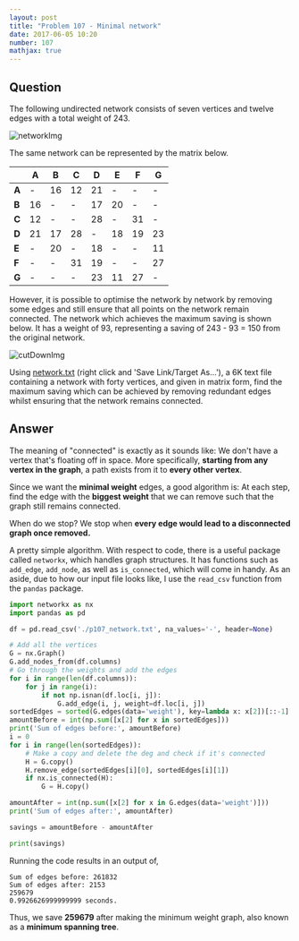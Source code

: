 ```yaml
---
layout: post
title: "Problem 107 - Minimal network"
date: 2017-06-05 10:20
number: 107
mathjax: true
---
```


## Question

The following undirected network consists of seven vertices and twelve edges with a total weight of 243.

![networkImg]({{site.url}}{{site.baseurl}}/assets/Images/p107_1.png)

The same network can be represented by the matrix below.

|       | A    | B    | C    | D    | E    | F    | G    |
| ----- | ---- | ---- | ---- | ---- | ---- | ---- | ---- |
| **A** | -    | 16   | 12   | 21   | -    | -    | -    |
| **B** | 16   | -    | -    | 17   | 20   | -    | -    |
| **C** | 12   | -    | -    | 28   | -    | 31   | -    |
| **D** | 21   | 17   | 28   | -    | 18   | 19   | 23   |
| **E** | -    | 20   | -    | 18   | -    | -    | 11   |
| **F** | -    | -    | 31   | 19   | -    | -    | 27   |
| **G** | -    | -    | -    | 23   | 11   | 27   | -    |

However, it is possible to optimise the network by network by removing some edges and still ensure that all points on the network remain connected. The network which achieves the maximum saving is shown below. It has a weight of 93, representing a saving of 243 - 93 = 150 from the original network.

![cutDownImg]({{site.url}}{{site.baseurl}}/assets/Images/p107_2.png)

Using [network.txt](https://projecteuler.net/project/resources/p107_network.txt) (right click and 'Save Link/Target As...'), a 6K text file containing a network with forty vertices, and given in matrix form, find the maximum saving which can be achieved by removing redundant edges whilst ensuring that the network remains connected.

## Answer

The meaning of "connected" is exactly as it sounds like: We don't have a vertex that's floating off in space. More specifically, **starting from any vertex in the graph**, a path exists from it to **every other vertex**.

Since we want the **minimal weight** edges, a good algorithm is: At each step, find the edge with the **biggest weight** that we can remove such that the graph still remains connected.

When do we stop? We stop when **every edge would lead to a disconnected graph once removed.** 

A pretty simple algorithm. With respect to code, there is a useful package called `networkx`, which handles graph structures. It has functions such as `add_edge`, `add_node`, as well as `is_connected`, which will come in handy. As an aside, due to how our input file looks like, I use the `read_csv` function from the `pandas` package.

```python
import networkx as nx
import pandas as pd

df = pd.read_csv('./p107_network.txt', na_values='-', header=None)

# Add all the vertices
G = nx.Graph()
G.add_nodes_from(df.columns)
# Go through the weights and add the edges
for i in range(len(df.columns)):
    for j in range(i):
        if not np.isnan(df.loc[i, j]):
            G.add_edge(i, j, weight=df.loc[i, j])
sortedEdges = sorted(G.edges(data='weight'), key=lambda x: x[2])[::-1]
amountBefore = int(np.sum([x[2] for x in sortedEdges]))
print('Sum of edges before:', amountBefore)
i = 0
for i in range(len(sortedEdges)):
    # Make a copy and delete the deg and check if it's connected
    H = G.copy()
    H.remove_edge(sortedEdges[i][0], sortedEdges[i][1])
    if nx.is_connected(H):
        G = H.copy()

amountAfter = int(np.sum([x[2] for x in G.edges(data='weight')]))
print('Sum of edges after:', amountAfter)

savings = amountBefore - amountAfter

print(savings)
```

Running the code results in an output of,

```
Sum of edges before: 261832
Sum of edges after: 2153
259679
0.9926626999999999 seconds.
```

Thus, we save **259679** after making the minimum weight graph, also known as a **minimum spanning tree**.